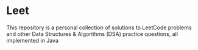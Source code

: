 # Leet
This repository is a personal collection of solutions to LeetCode problems and other Data Structures &amp; Algorithms (DSA) practice questions, all implemented in Java
